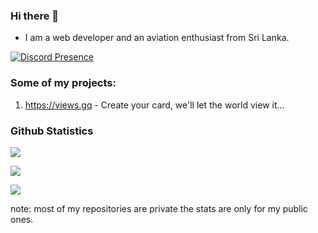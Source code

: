 ### Hi there 👋


- I am a web developer and an aviation enthusiast from Sri Lanka.

[![Discord Presence](https://lanyard.cnrad.dev/api/818903544723406858)](https://discord.com/users/818903544723406858)


### Some of my projects:

1. https://views.gq - Create your card, we'll let the world view it...

### Github Statistics

![](https://github-readme-stats.vercel.app/api?username=spicybirsge&show_icons=true&theme=dracula&hide=[%22issues%22])

![](https://github-profile-trophy.vercel.app/?username=spicybirsge&theme=dracula)

![](https://github-readme-stats.vercel.app/api/top-langs?username=spicybirsge&show_icons=true&theme=dracula&layout=compact)

note: most of my repositories are private the stats are only for my public ones.
